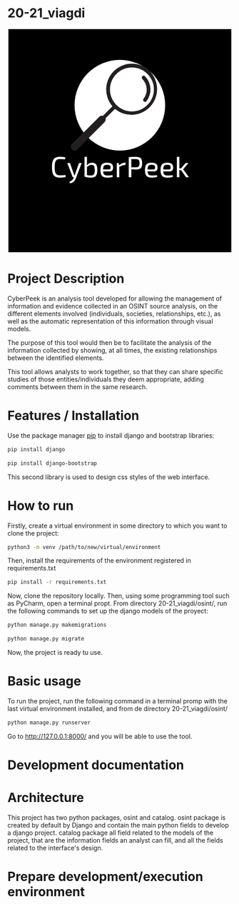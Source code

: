 # 20-21_viagdi

<p align="center">
  <img src="https://github.com/MCYP-UniversidadReyJuanCarlos/20-21_viagdi/blob/main/osint/catalog/static/images/CyberPeek.png" />
</p>

# Project Description

CyberPeek is an analysis tool developed for allowing the management of information and evidence collected in an OSINT source analysis, on the different elements involved (individuals, societies, relationships, etc.), as well as the automatic representation of this information through visual models. 

The purpose of this tool would then be to facilitate the analysis of the information collected by showing, at all times, the existing relationships between the identified elements.

This tool allows analysts to work together, so that they can share specific studies of those entities/individuals they deem appropriate, adding comments between them in the same research.

# Features / Installation

Use the package manager [pip](https://pip.pypa.io/en/stable/) to install django and bootstrap libraries:

```bash
pip install django
```

```bash
pip install django-bootstrap
```

This second library is used to design css styles of the web interface.

# How to run

Firstly, create a virtual environment in some directory to which you want to clone the project:

```bash
python3 -m venv /path/to/new/virtual/environment
```

Then, install the requirements of the environment registered in requirements.txt

```bash
pip install -r requirements.txt
```

Now, clone the repository locally. Then, using some programming tool such as PyCharm, open a terminal propt. From directory 20-21_viagdi/osint/, run the following commands to set up the django models of the proyect:

```bash
python manage.py makemigrations
```

```bash
python manage.py migrate
```

Now, the project is ready tu use.

# Basic usage

To run the project, run the following command in a terminal promp with the last virtual environment installed, and from de directory 20-21_viagdi/osint/

```bash
python manage.py runserver 
```
Go to http://127.0.0.1:8000/ and you will be able to use the tool.


# Development documentation

# Architecture

This project has two python packages, osint and catalog. osint package is created by default by Django and contain the main python fields to develop a django project. catalog package all field related to the models of the project,
that are the information fields an analyst can fill, and all the fields related to the interface's design.

# Prepare development/execution environment
